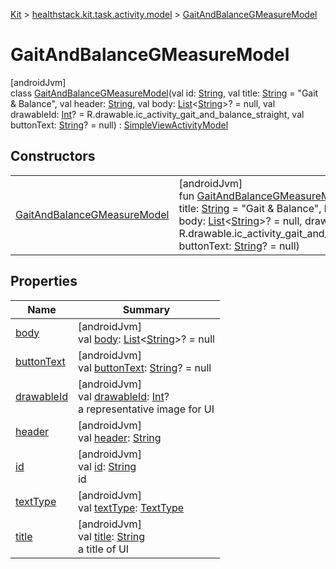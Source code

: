 
[Kit](../../../kit.html) > [healthstack.kit.task.activity.model](../index.html) > [GaitAndBalanceGMeasureModel](index.html)



# GaitAndBalanceGMeasureModel



[androidJvm]\
class [GaitAndBalanceGMeasureModel](index.html)(val id: [String](https://kotlinlang.org/api/latest/jvm/stdlib/kotlin/-string/index.html), val title: [String](https://kotlinlang.org/api/latest/jvm/stdlib/kotlin/-string/index.html) = &quot;Gait &amp; Balance&quot;, val header: [String](https://kotlinlang.org/api/latest/jvm/stdlib/kotlin/-string/index.html), val body: [List](https://kotlinlang.org/api/latest/jvm/stdlib/kotlin.collections/-list/index.html)&lt;[String](https://kotlinlang.org/api/latest/jvm/stdlib/kotlin/-string/index.html)&gt;? = null, val drawableId: [Int](https://kotlinlang.org/api/latest/jvm/stdlib/kotlin/-int/index.html)? = R.drawable.ic_activity_gait_and_balance_straight, val buttonText: [String](https://kotlinlang.org/api/latest/jvm/stdlib/kotlin/-string/index.html)? = null) : [SimpleViewActivityModel](../../healthstack.kit.task.activity.model.common/-simple-view-activity-model/index.html)



## Constructors


| | |
|---|---|
| [GaitAndBalanceGMeasureModel](-gait-and-balance-g-measure-model.html) | [androidJvm]<br>fun [GaitAndBalanceGMeasureModel](-gait-and-balance-g-measure-model.html)(id: [String](https://kotlinlang.org/api/latest/jvm/stdlib/kotlin/-string/index.html), title: [String](https://kotlinlang.org/api/latest/jvm/stdlib/kotlin/-string/index.html) = &quot;Gait &amp; Balance&quot;, header: [String](https://kotlinlang.org/api/latest/jvm/stdlib/kotlin/-string/index.html), body: [List](https://kotlinlang.org/api/latest/jvm/stdlib/kotlin.collections/-list/index.html)&lt;[String](https://kotlinlang.org/api/latest/jvm/stdlib/kotlin/-string/index.html)&gt;? = null, drawableId: [Int](https://kotlinlang.org/api/latest/jvm/stdlib/kotlin/-int/index.html)? = R.drawable.ic_activity_gait_and_balance_straight, buttonText: [String](https://kotlinlang.org/api/latest/jvm/stdlib/kotlin/-string/index.html)? = null) |


## Properties


| Name | Summary |
|---|---|
| [body](../../healthstack.kit.task.activity.model.common/-simple-view-activity-model/body.html) | [androidJvm]<br>val [body](../../healthstack.kit.task.activity.model.common/-simple-view-activity-model/body.html): [List](https://kotlinlang.org/api/latest/jvm/stdlib/kotlin.collections/-list/index.html)&lt;[String](https://kotlinlang.org/api/latest/jvm/stdlib/kotlin/-string/index.html)&gt;? = null |
| [buttonText](../../healthstack.kit.task.activity.model.common/-simple-view-activity-model/button-text.html) | [androidJvm]<br>val [buttonText](../../healthstack.kit.task.activity.model.common/-simple-view-activity-model/button-text.html): [String](https://kotlinlang.org/api/latest/jvm/stdlib/kotlin/-string/index.html)? = null |
| [drawableId](../../healthstack.kit.task.base/-step-model/drawable-id.html) | [androidJvm]<br>val [drawableId](../../healthstack.kit.task.base/-step-model/drawable-id.html): [Int](https://kotlinlang.org/api/latest/jvm/stdlib/kotlin/-int/index.html)?<br>a representative image for UI |
| [header](../../healthstack.kit.task.activity.model.common/-simple-view-activity-model/header.html) | [androidJvm]<br>val [header](../../healthstack.kit.task.activity.model.common/-simple-view-activity-model/header.html): [String](https://kotlinlang.org/api/latest/jvm/stdlib/kotlin/-string/index.html) |
| [id](../../healthstack.kit.task.base/-step-model/id.html) | [androidJvm]<br>val [id](../../healthstack.kit.task.base/-step-model/id.html): [String](https://kotlinlang.org/api/latest/jvm/stdlib/kotlin/-string/index.html)<br>id |
| [textType](../../healthstack.kit.task.activity.model.common/-simple-view-activity-model/text-type.html) | [androidJvm]<br>val [textType](../../healthstack.kit.task.activity.model.common/-simple-view-activity-model/text-type.html): [TextType](../../healthstack.kit.ui/-text-type/index.html) |
| [title](../../healthstack.kit.task.base/-step-model/title.html) | [androidJvm]<br>val [title](../../healthstack.kit.task.base/-step-model/title.html): [String](https://kotlinlang.org/api/latest/jvm/stdlib/kotlin/-string/index.html)<br>a title of UI |

